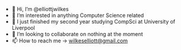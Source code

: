 - 👋 Hi, I’m @elliottjwilkes
- 👀 I’m interested in anything Computer Science related
- 🌱 I just finished my second year studying CompSci at University of Liverpool
- 💞️ I’m looking to collaborate on nothing at the moment
- 📫 How to reach me -> wilkeselliott@gmail.com

<!---
elliottjwilkes/elliottjwilkes is a ✨ special ✨ repository because its `README.md` (this file) appears on your GitHub profile.
You can click the Preview link to take a look at your changes.
--->

